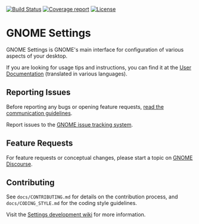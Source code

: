 [![Build Status](https://gitlab.gnome.org/GNOME/gnome-control-center/badges/main/pipeline.svg)](https://gitlab.gnome.org/GNOME/gnome-control-center/pipelines)
[![Coverage report](https://gitlab.gnome.org/GNOME/gnome-control-center/badges/main/coverage.svg)](https://gnome.pages.gitlab.gnome.org/gnome-control-center/)
[![License](https://img.shields.io/badge/License-GPL%20v2-blue.svg)](https://gitlab.gnome.org/GNOME/gnome-control-center/blob/main/COPYING)

GNOME Settings
====================

GNOME Settings is GNOME's main interface for configuration of various aspects of your desktop.

If you are looking for usage tips and instructions, you can find it at the [User Documentation](https://help.gnome.org/users/gnome-help/stable/prefs.html) (translated in various languages).

## Reporting Issues

Before reporting any bugs or opening feature requests, [read the communication guidelines](https://gitlab.gnome.org/GNOME/gnome-control-center/blob/main/docs/CODE_OF_CONDUCT.md#communication-guidelines).

Report issues to the [GNOME issue tracking system](https://gitlab.gnome.org/GNOME/gnome-control-center/issues).

## Feature Requests

For feature requests or conceptual changes, please start a topic on [GNOME Discourse](https://discourse.gnome.org/tags/settings).

## Contributing

See `docs/CONTRIBUTING.md` for details on the contribution process, and `docs/CODING_STYLE.md`
for the coding style guidelines.

Visit the [Settings development wiki](https://gitlab.gnome.org/GNOME/gnome-control-center/-/wikis/home) for more information.
